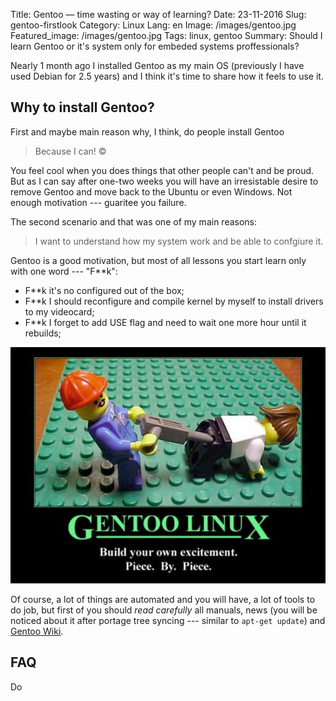 Title: Gentoo — time wasting or way of learning?
Date: 23-11-2016
Slug: gentoo-firstlook
Category: Linux
Lang: en
Image: /images/gentoo.jpg
Featured_image: /images/gentoo.jpg
Tags: linux, gentoo
Summary: Should I learn Gentoo or it's system only for embeded systems proffessionals?


Nearly 1 month ago I installed Gentoo as my main OS (previously I have used Debian for 2.5 years)
and I think it's time to share how it feels to use it.

## Why to install Gentoo?

First and maybe main reason why, I think, do people install Gentoo

> Because I can! &copy;

You feel cool when you does things that other people can't and be proud. But as I can say after
one-two weeks you will have an irresistable desire to remove Gentoo and move back to the Ubuntu or
even Windows. Not enough motivation --- guaritee you failure.

The second scenario and that was one of my main reasons:

> I want to understand how my system work and be able to confgiure it.

Gentoo is a good motivation, but most of all lessons you start learn only with one word --- "F**k":

- F\*\*k it's no configured out of the box;
- F\*\*k I should reconfigure and compile kernel by myself to install drivers to my videocard;
- F\*\*k I forget to add USE flag and need to wait one more hour until it rebuilds;

![](/images/gentoo.jpg)

Of course, a lot of things are automated and you will have, a lot of tools to do job, but first of
you should _read carefully_ all manuals, news (you will be noticed about it after portage tree
syncing --- similar to `apt-get update`) and [Gentoo Wiki](https://wiki.gentoo.org/wiki/Main_Page).

## FAQ

Do
